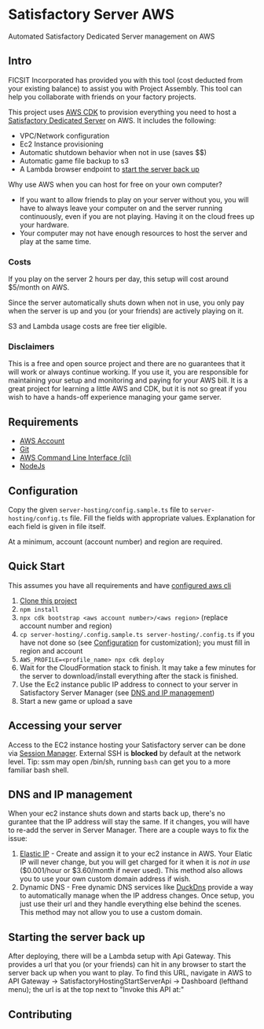 # Satisfactory Server AWS
Automated Satisfactory Dedicated Server management on AWS

## Intro
FICSIT Incorporated has provided you with this tool (cost deducted from your existing balance) to assist you with Project Assembly.  This tool can help you collaborate with friends on your factory projects.

This project uses [AWS CDK](https://aws.amazon.com/cdk/) to provision everything you need to host a [Satisfactory Dedicated Server](https://satisfactory.fandom.com/wiki/Dedicated_servers) on AWS.  It includes the following:
 - VPC/Network configuration
 - Ec2 Instance provisioning
 - Automatic shutdown behavior when not in use (saves $$)
 - Automatic game file backup to s3
 - A Lambda browser endpoint to [start the server back up](#starting-the-server-back-up)

Why use AWS when you can host for free on your own computer?
 - If you want to allow friends to play on your server without you, you will have to always leave your computer on and the server running continuously, even if you are not playing.  Having it on the cloud frees up your hardware.
 - Your computer may not have enough resources to host the server and play at the same time.

### Costs
If you play on the server 2 hours per day, this setup will cost around $5/month on AWS.

Since the server automatically shuts down when not in use, you only pay when the server is up and you (or your friends) are actively playing on it.

S3 and Lambda usage costs are free tier eligible.

### Disclaimers
This is a free and open source project and there are no guarantees that it will work or always continue working.  If you use it, you are responsible for maintaining your setup and monitoring and paying for your AWS bill.  It is a great project for learning a little AWS and CDK, but it is not so great if you wish to have a hands-off experience managing your game server.

## Requirements

- [AWS Account](https://aws.amazon.com/premiumsupport/knowledge-center/create-and-activate-aws-account/)
- [Git](https://git-scm.com/downloads)
- [AWS Command Line Interface (cli)](https://aws.amazon.com/cli/)
- [NodeJs](https://nodejs.org/en/download/)

## Configuration

Copy the given `server-hosting/config.sample.ts` file to `server-hosting/config.ts` file. Fill the fields with appropriate values. Explanation for each field is given in file itself.

At a minimum, account (account number) and region are required.

## Quick Start
This assumes you have all requirements and have [configured aws cli](https://docs.aws.amazon.com/cli/latest/userguide/cli-configure-quickstart.html)

1. [Clone this project](https://docs.github.com/en/repositories/creating-and-managing-repositories/cloning-a-repository)
2. `npm install`
3. `npx cdk bootstrap <aws account number>/<aws region>` (replace account number and region)
4. `cp server-hosting/.config.sample.ts server-hosting/.config.ts` if you have not done so (see [Configuration](#configuration) for customization); you must fill in region and account
5. `AWS_PROFILE=<profile_name> npx cdk deploy`
6. Wait for the CloudFormation stack to finish. It may take a few minutes for the server to download/install everything after the stack is finished.
7. Use the Ec2 instance public IP address to connect to your server in Satisfactory Server Manager (see [DNS and IP management](#dns-and-ip-management))
8. Start a new game or upload a save

## Accessing your server

Access to the EC2 instance hosting your Satisfactory server can be done via [Session Manager](https://docs.aws.amazon.com/AWSEC2/latest/UserGuide/session-manager.html). External SSH is **blocked** by default at the network level.  Tip: ssm may open /bin/sh, running `bash` can get you to a more familiar bash shell.

## DNS and IP management

When your ec2 instance shuts down and starts back up, there's no gurantee that the IP address will stay the same.  If it changes, you will have to re-add the server in Server Manager.  There are a couple ways to fix the issue:

1. [Elastic IP](https://docs.aws.amazon.com/AWSEC2/latest/UserGuide/elastic-ip-addresses-eip.html) - Create and assign it to your ec2 instance in AWS.  Your Elatic IP will never change, but you will get charged for it when it is *not in use* ($0.001/hour or $3.60/month if never used).  This method also allows you to use your own custom domain address if wish.
2. Dynamic DNS - Free dynamic DNS services like [DuckDns](https://www.duckdns.org/) provide a way to automatically manage when the IP address changes.  Once setup, you just use their url and they handle everything else behind the scenes.  This method may not allow you to use a custom domain.

## Starting the server back up
After deploying, there will be a Lambda setup with Api Gateway.  This provides a url that you (or your friends) can hit in any browser to start the server back up when you want to play.  To find this URL, navigate in AWS to API Gateway -> SatisfactoryHostingStartServerApi -> Dashboard (lefthand menu); the url is at the top next to "Invoke this API at:"

## Contributing
